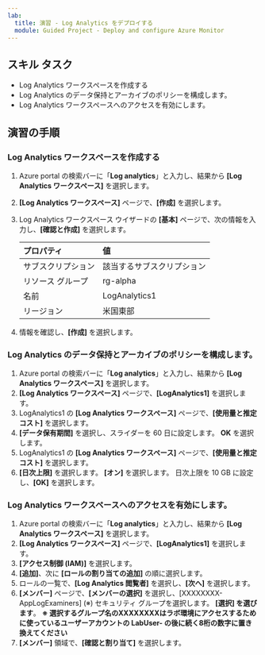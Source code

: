 ```yaml
---
lab:
  title: 演習 - Log Analytics をデプロイする
  module: Guided Project - Deploy and configure Azure Monitor
---
```


## スキル タスク

- Log Analytics ワークスペースを作成する
- Log Analytics のデータ保持とアーカイブのポリシーを構成します。
- Log Analytics ワークスペースへのアクセスを有効にします。

## 演習の手順

### Log Analytics ワークスペースを作成する

1. Azure portal の検索バーに「**Log analytics**」と入力し、結果から **[Log Analytics ワークスペース]** を選択します。
1. **[Log Analytics ワークスペース]** ページで、**[作成]** を選択します。
1. Log Analytics ワークスペース ウイザードの **[基本]** ページで、次の情報を入力し、**[確認と作成]** を選択します。
   
    | プロパティ | 値    |
    |:---------|:---------|
    | サブスクリプション  | 該当するサブスクリプション   |
    | リソース グループ    | rg-alpha  |
    | 名前  | LogAnalytics1  |
    | リージョン    | 米国東部  |

4. 情報を確認し、**[作成]** を選択します。

### Log Analytics のデータ保持とアーカイブのポリシーを構成します。

1. Azure portal の検索バーに「**Log analytics**」と入力し、結果から **[Log Analytics ワークスペース]** を選択します。
1. **[Log Analytics ワークスペース]** ページで、**[LogAnalytics1]** を選択します。
1. LogAnalytics1 の **[Log Analytics ワークスペース]** ページで、**[使用量と推定コスト]** を選択します。
1. **[データ保有期間]** を選択し、スライダーを 60 日に設定します。 **OK** を選択します。
1. LogAnalytics1 の **[Log Analytics ワークスペース]** ページで、**[使用量と推定コスト]** を選択します。
1. **[日次上限]** を選択します。 **[オン]** を選択します。 日次上限を 10 GB に設定し、**[OK]** を選択します。

### Log Analytics ワークスペースへのアクセスを有効にします。

1. Azure portal の検索バーに「**Log analytics**」と入力し、結果から **[Log Analytics ワークスペース]** を選択します。
1. **[Log Analytics ワークスペース]** ページで、**[LogAnalytics1]** を選択します。
1. **[アクセス制御 (IAM)]** を選択します。
1. **[追加]**、次に **[ロールの割り当ての追加]** の順に選択します。
1. ロールの一覧で、**[Log Analytics 閲覧者]** を選択し、**[次へ]** を選択します。
1. **[メンバー]** ページで、**[メンバーの選択]** を選択し、[XXXXXXXX-AppLogExaminers] (※) セキュリティ グループを選択します。 **[選択] を選びます**。
   **※ 選択するグループ名のXXXXXXXXはラボ環境にアクセスするために使っているユーザーアカウントの LabUser- の後に続く8桁の数字に置き換えてください**
1. **[メンバー]** 領域で、**[確認と割り当て]** を選択します。
